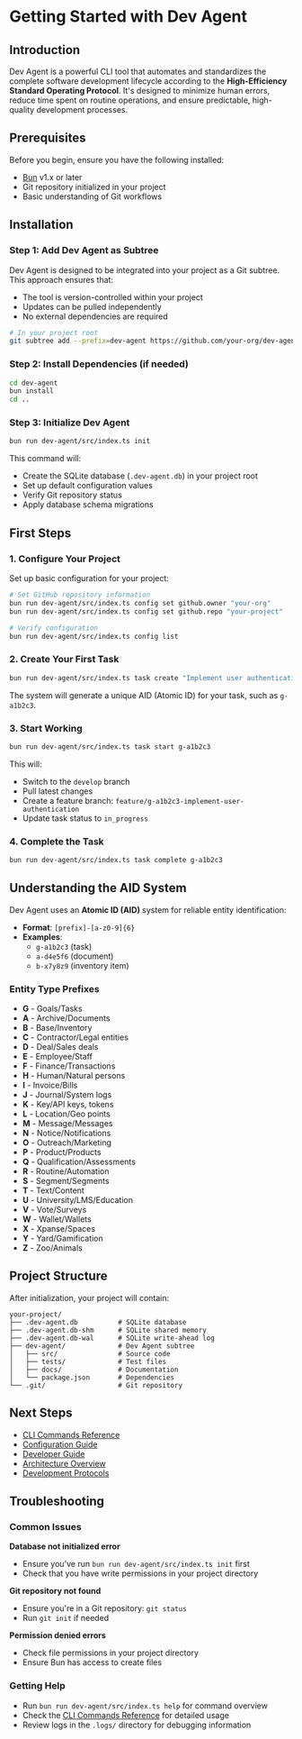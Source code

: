 # Getting Started with Dev Agent

## Introduction

Dev Agent is a powerful CLI tool that automates and standardizes the complete software development lifecycle according to the **High-Efficiency Standard Operating Protocol**. It's designed to minimize human errors, reduce time spent on routine operations, and ensure predictable, high-quality development processes.

## Prerequisites

Before you begin, ensure you have the following installed:

- [Bun](https://bun.sh) v1.x or later
- Git repository initialized in your project
- Basic understanding of Git workflows

## Installation

### Step 1: Add Dev Agent as Subtree

Dev Agent is designed to be integrated into your project as a Git subtree. This approach ensures that:

- The tool is version-controlled within your project
- Updates can be pulled independently
- No external dependencies are required

```bash
# In your project root
git subtree add --prefix=dev-agent https://github.com/your-org/dev-agent.git main --squash
```

### Step 2: Install Dependencies (if needed)

```bash
cd dev-agent
bun install
cd ..
```

### Step 3: Initialize Dev Agent

```bash
bun run dev-agent/src/index.ts init
```

This command will:
- Create the SQLite database (`.dev-agent.db`) in your project root
- Set up default configuration values
- Verify Git repository status
- Apply database schema migrations

## First Steps

### 1. Configure Your Project

Set up basic configuration for your project:

```bash
# Set GitHub repository information
bun run dev-agent/src/index.ts config set github.owner "your-org"
bun run dev-agent/src/index.ts config set github.repo "your-project"

# Verify configuration
bun run dev-agent/src/index.ts config list
```

### 2. Create Your First Task

```bash
bun run dev-agent/src/index.ts task create "Implement user authentication" -d "Add JWT-based authentication system"
```

The system will generate a unique AID (Atomic ID) for your task, such as `g-a1b2c3`.

### 3. Start Working

```bash
bun run dev-agent/src/index.ts task start g-a1b2c3
```

This will:
- Switch to the `develop` branch
- Pull latest changes
- Create a feature branch: `feature/g-a1b2c3-implement-user-authentication`
- Update task status to `in_progress`

### 4. Complete the Task

```bash
bun run dev-agent/src/index.ts task complete g-a1b2c3
```

## Understanding the AID System

Dev Agent uses an **Atomic ID (AID)** system for reliable entity identification:

- **Format**: `[prefix]-[a-z0-9]{6}`
- **Examples**: 
  - `g-a1b2c3` (task)
  - `a-d4e5f6` (document)
  - `b-x7y8z9` (inventory item)

### Entity Type Prefixes

- **G** - Goals/Tasks
- **A** - Archive/Documents  
- **B** - Base/Inventory
- **C** - Contractor/Legal entities
- **D** - Deal/Sales deals
- **E** - Employee/Staff
- **F** - Finance/Transactions
- **H** - Human/Natural persons
- **I** - Invoice/Bills
- **J** - Journal/System logs
- **K** - Key/API keys, tokens
- **L** - Location/Geo points
- **M** - Message/Messages
- **N** - Notice/Notifications
- **O** - Outreach/Marketing
- **P** - Product/Products
- **Q** - Qualification/Assessments
- **R** - Routine/Automation
- **S** - Segment/Segments
- **T** - Text/Content
- **U** - University/LMS/Education
- **V** - Vote/Surveys
- **W** - Wallet/Wallets
- **X** - Xpanse/Spaces
- **Y** - Yard/Gamification
- **Z** - Zoo/Animals

## Project Structure

After initialization, your project will contain:

```
your-project/
├── .dev-agent.db          # SQLite database
├── .dev-agent.db-shm      # SQLite shared memory
├── .dev-agent.db-wal      # SQLite write-ahead log
├── dev-agent/             # Dev Agent subtree
│   ├── src/               # Source code
│   ├── tests/             # Test files
│   ├── docs/              # Documentation
│   └── package.json       # Dependencies
└── .git/                  # Git repository
```

## Next Steps

- [CLI Commands Reference](02-cli-commands.md)
- [Configuration Guide](03-configuration.md)
- [Developer Guide](04-developer-guide.md)
- [Architecture Overview](05-architecture.md)
- [Development Protocols](protocols/README.md)

## Troubleshooting

### Common Issues

**Database not initialized error**
- Ensure you've run `bun run dev-agent/src/index.ts init` first
- Check that you have write permissions in your project directory

**Git repository not found**
- Ensure you're in a Git repository: `git status`
- Run `git init` if needed

**Permission denied errors**
- Check file permissions in your project directory
- Ensure Bun has access to create files

### Getting Help

- Run `bun run dev-agent/src/index.ts help` for command overview
- Check the [CLI Commands Reference](02-cli-commands.md) for detailed usage
- Review logs in the `.logs/` directory for debugging information
